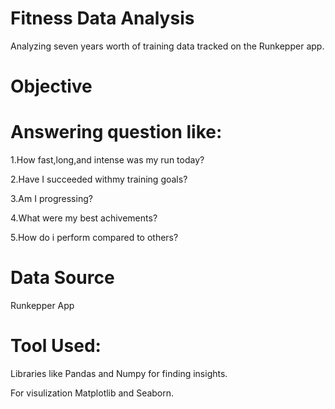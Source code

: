 # Fitness Data Analysis

Analyzing seven years worth of training data tracked on the Runkepper app.

# Objective

# Answering question like:

1.How fast,long,and intense was my run today?

2.Have I succeeded withmy training goals?

3.Am I progressing?

4.What were my best achivements?

5.How do i perform compared to others?

# Data Source

Runkepper App

# Tool Used:

Libraries like Pandas and Numpy for finding insights.

For visulization Matplotlib and Seaborn.


